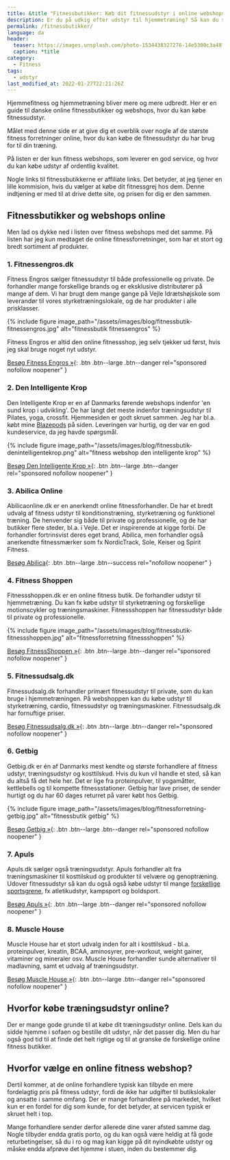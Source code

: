 ```yaml
---
title: &title "Fitnessbutikker: Køb dit fitnessudstyr i online webshops"
description: Er du på udkig efter udstyr til hjemmetræning? Så kan du se vores guide til danske online fitnessbutikker og webshops, hvor du kan købe fitnessudstyr.
permalink: /fitnessbutikker/
language: da
header:
  teaser: https://images.unsplash.com/photo-1534438327276-14e5300c3a48?ixlib=rb-1.2.1&ixid=MnwxMjA3fDB8MHxwaG90by1wYWdlfHx8fGVufDB8fHx8&auto=format&fit=crop&w=400&q=5
  caption: *title
category:
  - Fitness
tags:
  - udstyr
last_modified_at: 2022-01-27T22:21:26Z
---
```


Hjemmefitness og hjemmetræning bliver mere og mere udbredt. Her er en guide til danske online fitnessbutikker og webshops, hvor du kan købe fitnessudstyr.

Målet med denne side er at give dig et overblik over nogle af de største fitness forretninger online, hvor du kan købe de fitnessudstyr du har brug for til din træning.

På listen er der kun fitness webshops, som leverer en god service, og hvor du kan købe udstyr af ordentlig kvalitet.

Nogle links til fitnessbutikkerne er affiliate links. Det betyder, at jeg tjener en lille kommision, hvis du vælger at købe dit fitnessgrej hos dem. Denne indtjening er med til at drive dette site, og prisen for dig er den sammen.

## Fitnessbutikker og webshops online

Men lad os dykke ned i listen over fitness webshops med det samme. På listen har jeg kun medtaget de online fitnessforretninger, som har et stort og bredt sortiment af produkter.

### 1. Fitnessengros.dk

Fitness Engros sælger fitnessudstyr til både professionelle og private. De forhandler mange forskellige brands og er eksklusive distributører på mange af dem. Vi har brugt dem mange gange på Vejle Idrætshøjskole som leverandør til vores styrketræningslokale, og de har produkter i alle prisklasser.

{% include figure image_path="/assets/images/blog/fitnessbutik-fitnessengros.jpg" alt="fitnessbutik fitnessengros" %}

Fitness Engros er altid den online fitnessshop, jeg selv tjekker ud først, hvis jeg skal bruge noget nyt udstyr.

[Besøg Fitness Engros »](https://www.partner-ads.com/dk/klikbanner.php?partnerid=28187&bannerid=89041){: .btn .btn--large .btn--danger rel="sponsored nofollow noopener" }

### 2. Den Intelligente Krop

Den Intelligente Krop er en af Danmarks førende webshops indenfor 'en sund krop i udvikling'. De har langt det meste indenfor træningsudstyr til Pilates, yoga, crossfit. Hjemmesiden er godt skruet sammen. Jeg har bl.a. købt mine [Blazepods](/blazepod/) på siden. Leveringen var hurtig, og der var en god kundeservice, da jeg havde spørgsmål.

{% include figure image_path="/assets/images/blog/fitnessbutik-denintelligentekrop.png" alt="fitness webshop den intelligente krop" %}

[Besøg Den Intelligente Krop »](https://www.partner-ads.com/dk/klikbanner.php?partnerid=28187&bannerid=38484){: .btn .btn--large .btn--danger rel="sponsored nofollow noopener" }

### 3. Abilica Online

Abilicaonline.dk er en anerkendt online fitnessforhandler. De har et bredt udvalg af fitness udstyr til konditionstræning, styrketræning og funktionel træning. De henvender sig både til private og professionelle, og de har butikker flere steder, bl.a. i Vejle. Det er inspirerende at kigge forbi. De forhandler fortrinsvist deres eget brand, Abilica, men forhandler også anerkendte fitnessmærker som fx NordicTrack, Sole, Keiser og Spirit Fitness.

[Besøg Abilica](https://www.abilicaonline.dk/){: .btn .btn--large .btn--success rel="nofollow noopener" }

### 4. Fitness Shoppen

Fitnessshoppen.dk er en online fitness butik. De forhandler udstyr til hjemmetræning. Du kan fx købe udstyr til styrketræning og forskellige motionscykler og træningsmaskiner. Fitnessshoppen har fitnessudstyr både til private og professionelle.

{% include figure image_path="/assets/images/blog/fitnessbutik-fitnessshoppen.jpg" alt="fitnessforretning fitnessshoppen" %}

[Besøg FitnessShoppen »](https://www.partner-ads.com/dk/klikbanner.php?partnerid=28187&bannerid=74937){: .btn .btn--large .btn--danger rel="sponsored nofollow noopener" }

### 5. Fitnessudsalg.dk

Fitnessudsalg.dk forhandler primært fitnessudstyr til private, som du kan bruge i hjemmetræningen. På webshoppen kan du købe udstyr til styrketræning, cardio, fitnessudstyr og træningsmaskiner. Fitnessudsalg.dk har fornuftige priser.

[Besøg Fitnessudsalg.dk »](https://www.partner-ads.com/dk/klikbanner.php?partnerid=28187&bannerid=91050){: .btn .btn--large .btn--danger rel="sponsored nofollow noopener" }

### 6. Getbig

Getbig.dk er én af Danmarks mest kendte og største forhandlere af fitness udstyr, træningsudstyr og kosttilskud. Hvis du kun vil handle et sted, så kan du altså få det hele her. Det er lige fra proteinpulver, til yogamåtter, kettlebells og til kompette fitnessstationer. Getbig har lave priser, de sender hurtigt og du har 60 dages returret på varer købt hos Getbig.

{% include figure image_path="/assets/images/blog/fitnessforretning-getbig.jpg" alt="fitnessbutik getbig" %}

[Besøg Getbig »](https://www.partner-ads.com/dk/klikbanner.php?partnerid=28187&bannerid=21411){: .btn .btn--large .btn--danger rel="sponsored nofollow noopener" }

### 7. Apuls

Apuls.dk sælger også træningsudstyr. Apuls forhandler alt fra træningsmaskiner til kosttilskud og produkter til velvære og genoptræning. Udover fitnessudstyr så kan du også også købe udstyr til mange [forskellige sportsgrene](/sportsgrene-liste/), fx atletikudstyr, kampsport og boldsport.

[Besøg Apuls »](https://www.partner-ads.com/dk/klikbanner.php?partnerid=28187&bannerid=39091){: .btn .btn--large .btn--danger rel="sponsored nofollow noopener" }

### 8. Muscle House

Muscle House har et stort udvalg inden for alt i kosttilskud - bl.a. proteinpulver, kreatin, BCAA, aminosyrer, pre-workout, weight gainer, vitaminer og mineraler osv. Muscle House forhandler sunde alternativer til madlavning, samt et udvalg af træningsudstyr.

[Besøg Muscle House »](https://www.partner-ads.com/dk/klikbanner.php?partnerid=28187&bannerid=68774){: .btn .btn--large .btn--danger rel="sponsored nofollow noopener" }

## Hvorfor købe træningsudstyr online?

Der er mange gode grunde til at købe dit træningsudstyr online. Dels kan du sidde hjemme i sofaen og bestille dit udstyr, når det passer dig. Men du har også god tid til at finde det helt rigtige og til at granske de forskellige online fitness butikker.

## Hvorfor vælge en online fitness webshop?

Dertil kommer, at de online forhandlere typisk kan tilbyde en mere fordelagtig pris på fitness udstyr, fordi de ikke har udgifter til butikslokaler og ansatte i samme omfang. Der er mange forhandlere på markedet, hvilket kun er en fordel for dig som kunde, for det betyder, at servicen typisk er skruet helt i top.

Mange forhandlere sender derfor allerede dine varer afsted samme dag. Nogle tilbyder endda gratis porto, og du kan også være heldig at få gode returbetingelser, så du i ro og mag kan kigge på dit nyindkøbte udstyr og måske endda afprøve det hjemme i stuen, inden du bestemmer dig.
